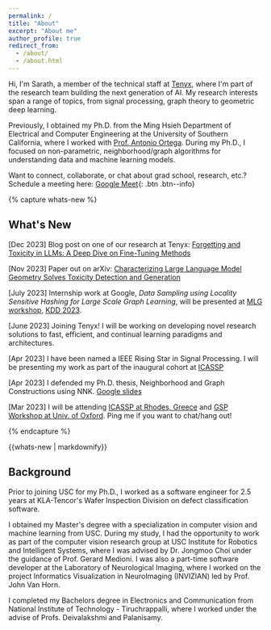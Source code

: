 ```yaml
---
permalink: /
title: "About"
excerpt: "About me"
author_profile: true
redirect_from: 
  - /about/
  - /about.html
---
```

Hi,
I'm Sarath, a member of the technical staff at [Tenyx](https://www.tenyx.com/), where I'm part of the research team building the next generation of AI. 
My research interests span a range of topics, from signal processing, graph theory to geometric deep learning. 

Previously, I obtained my Ph.D. from the Ming Hsieh Department of Electrical and Computer Engineering at the University of Southern California, where I worked with [Prof. Antonio Ortega](https://viterbi.usc.edu/directory/faculty/Ortega/Antonio).
During my Ph.D., I focused on non-parametric, neighborhood/graph algorithms for understanding data and machine learning models. 


<!-- Read about one research direction I'm currently pursuing [here](/files/Research_proposal_Sarath_Shekkizhar.pdf). 
I'm in the job market for a research/postdoctoral position. Please send me an email if you think I'll be a good fit - I would be happy to discuss my research and aspirations. [[Research Statement](/files/Research_Statement.pdf)] -->

Want to connect, collaborate, or chat about grad school, research, etc.? Schedule a meeting here: [Google Meet](https://calendar.app.google/VXEYajKQhJbhwspZ6){: .btn .btn--info}

<!-- An overarching theme that has been driving my research is the need for high-performing, extremely simple, and explainable systems. -->
{% capture whats-new %}
## What's New
[Dec 2023] Blog post on one of our research at Tenyx: [Forgetting and Toxicity in LLMs: A Deep Dive on Fine-Tuning Methods](https://www.tenyx.com/post/forgetting-and-toxicity-in-llms-a-deep-dive-on-fine-tuning-methods) 

[Nov 2023] Paper out on arXiv: [Characterizing Large Language Model Geometry Solves Toxicity Detection and Generation](https://arxiv.org/abs/2312.01648)

[July 2023] Internship work at Google, *Data Sampling using Locality Sensitive Hashing for Large Scale Graph Learning*, will be presented at [MLG workshop](http://www.mlgworkshop.org/2023/), [KDD 2023](https://kdd.org/kdd2023/).

[June 2023] Joining Tenyx! I will be working on developing novel research solutions to fast, efficient, and continual learning paradigms and architectures.

[Apr 2023] I have been named a IEEE Rising Star in Signal Processing. I will be presenting my work as part of the inaugural cohort at [ICASSP](https://2023.ieeeicassp.org)

[Apr 2023] I defended my Ph.D. thesis, Neighborhood and Graph Constructions using NNK. [Google slides](https://docs.google.com/presentation/d/1yjkLvJgQCnnMuI0PfB6yVLEJGejN3JpMqUIqAUMKTuM/edit?usp=sharing)

[Mar 2023] I will be attending [ICASSP at Rhodes, Greece](https://2023.ieeeicassp.org/) and [GSP Workshop at Univ. of Oxford](https://gspworkshop.org/). Ping me if you want to chat/hang out! 

<!--
[Feb 2023] I will be sharing my work with a broader audience at [USC WiSE STEM Bytes Seminar](https://wise.usc.edu/event/stem-bytes-seminar-13/)

[Oct 2022] Carlos's work posted on arxiv: [Study of Manifold Geometry using Multiscale Non-Negative Kernel Graphs](https://arxiv.org/abs/2210.17475v1)

[Sept 2022] I have been selected as a finalist for 2022-23 [Ming-Hsieh Ph.D. Scholar program](https://minghsiehece.usc.edu/mhi-home/mhi-mhi-scholars/).

[Aug 2022] I will be interning at Google with the counter-abuse technology and graph-mining team.

[May 2022] I will be presenting at *Advances in Learning for Graphs, Manifolds, and Geometric Data*, [SIAM MDS22](https://www.siam.org/conferences/cm/conference/mds22)

[Jan 2022] Channel redundancy and overlap in CNNs with Channel-wise NNK graphs with David accepted at [ICASSP 2022](https://2022.ieeeicassp.org/)

[Oct 2021] Paper on arxiv: [NNK-Means: Dictionary learning using Non-Negative Kernel Regression](https://arxiv.org/abs/2110.08212)

[Sept 2021] Revisiting nearest neighbors from a signal approximation perspective will be presented at [BayLearn 2021](https://baylearn-org.github.io/www/index.html)

[Aug 2021] Channel-Wise Early stopping without a validation set via NNK interpolation with David accepted at [APSIPA 2021](https://www.apsipa2021.org/)

[July 2021] Model selection and explainability in neural networks using NNK accepted at [Asilomar 2021](https://asilomarsscconf.org/)
[Jan 2021] [Revisiting local neighborhood methods in machine learning](https://ieeexplore.ieee.org/abstract/document/9523409) accepted at [DSLW 2021](http://conferences.ece.ubc.ca/dslw2021/#/)

[Oct 2020] [Efficient graph construction for image representation](https://2020.ieeeicip.org/awards/) wins **Best Student Paper Award** at ICIP2020. 

[Aug 2020] [Graph based deep learning analysis and instance selection](https://ieeexplore.ieee.org/abstract/document/9287121) with Keisuke accepted at MMSP 2020

[July 2020] Paper on arxiv: [DeepNNK: Explaining deep models and their generalization using polytope interpolation](https://arxiv.org/abs/2007.10505)

[May 2020] [Efficient graph construction for image representation](https://arxiv.org/abs/2002.06662) accepted at ICIP 2020

[Feb 2020] [Graph Construction from Data by Non-Negative Kernel Regression](https://arxiv.org/abs/1910.09383) accepted at ICASSP 2020
-->
{% endcapture %}
<div class="notice--info">{{whats-new | markdownify}}</div>


## Background 
Prior to joining USC for my Ph.D., I worked as a software engineer for 2.5 years at KLA-Tencor's Wafer Inspection Division on defect classification software.

I obtained my Master's degree with a specialization in computer vision and machine learning from USC. During my study, I had the opportunity to work as part of the computer vision research group at USC Institute for Robotics and Intelligent Systems, where I was advised by Dr. Jongmoo Choi under the guidance of Prof. Gerard Medioni.  I was also a part-time software developer at the Laboratory of Neurological Imaging, where I worked on the project Informatics Visualization in NeuroImaging (INVIZIAN) led by Prof. John Van Horn. 

I completed my Bachelors degree in Electronics and Communication from National Institute of Technology - Tiruchrappalli, where I worked under the advise of Profs. Deivalakshmi and Palanisamy.
